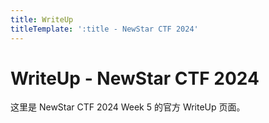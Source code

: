 ```yaml
---
title: WriteUp
titleTemplate: ':title - NewStar CTF 2024'
---
```


# WriteUp - NewStar CTF 2024

这里是 NewStar CTF 2024 Week 5 的官方 WriteUp 页面。
